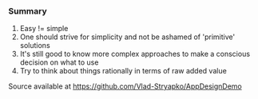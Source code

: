 ### Summary

1. Easy != simple
2. One should strive for simplicity and not be ashamed of 'primitive' solutions
3. It's still good to know more complex approaches to make a conscious decision on what to use 
4. Try to think about things rationally in terms of raw added value

Source available at https://github.com/Vlad-Stryapko/AppDesignDemo